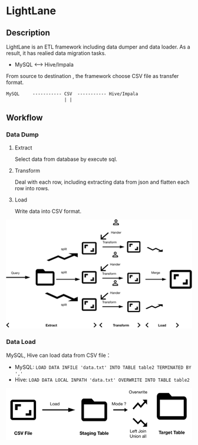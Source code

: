 LightLane
====================

## Description

LightLane is an ETL framework including data dumper and data loader. As a result, it has realied data migration tasks.

- MySQL <--> Hive/Impala

From source to destination , the framework choose CSV file as transfer format.

```
MySQL     ----------- CSV  ----------- Hive/Impala
                      | |
```

## Workflow

### Data Dump

1. Extract

   Select data from database by execute sql.

2. Transform

   Deal with each row, including extracting data from json and flatten each row into rows.

3. Load

   Write data into CSV format.

![](images/data_dump.png)



### Data Load

MySQL, Hive can load data from CSV file：

- MySQL: `LOAD DATA INFILE 'data.txt' INTO TABLE table2 TERMINATED BY ','`
- Hive: `LOAD DATA LOCAL INPATH 'data.txt' OVERWRITE INTO TABLE table2`



![](images/data_load.png)